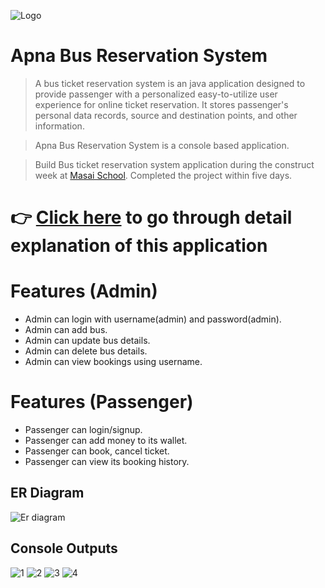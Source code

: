 ![Logo](https://github.com/connectit2anand/offbeat-vest-9571/blob/main/busReservationSystem/images/logo.jpeg?raw=true)

# Apna Bus Reservation System

> A bus ticket reservation system is an java application designed to provide passenger with a personalized easy-to-utilize user experience for online ticket reservation. It stores passenger's personal data records, source and destination points, and other information.

> Apna Bus Reservation System is a console based application.

> Build Bus ticket reservation system application during the construct week at [Masai School](https://masaischool.com/). Completed the project within five days.

# 👉 [Click here](https://drive.google.com/file/d/1NEGuIACK7DYjgxFXoHr2FEegUQot7kZ_/view?usp=share_link) to go through detail explanation of this application 

# Features (Admin)
- Admin can login with username(admin) and password(admin).
- Admin can add bus.
- Admin can update bus details.
- Admin can delete bus details.
- Admin can view bookings using username.

# Features (Passenger)
- Passenger can login/signup.
- Passenger can add money to its wallet.
- Passenger can book, cancel ticket.
- Passenger can view its booking history.

## **ER Diagram**
![Er diagram](https://github.com/connectit2anand/offbeat-vest-9571/blob/main/busReservationSystem/images/er-diagram.jpeg?raw=true)

## Console Outputs
![1](https://github.com/connectit2anand/offbeat-vest-9571/blob/main/busReservationSystem/images/1.jpeg?raw=true)
![2](https://github.com/connectit2anand/offbeat-vest-9571/blob/main/busReservationSystem/images/2.jpeg?raw=true)
![3](https://github.com/connectit2anand/offbeat-vest-9571/blob/main/busReservationSystem/images/3.jpeg?raw=true)
![4](https://github.com/connectit2anand/offbeat-vest-9571/blob/main/busReservationSystem/images/4.jpeg?raw=true)